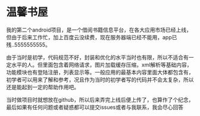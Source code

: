 温馨书屋
=========
我的第二个android项目，是一个借阅书籍信息平台，在各大应用市场已经上线，但由于后来工作忙，加上百度云没续费，现在服务器端已经不能用，app已残..5555555555。

由于当时是初学，代码规范不好，封装和优化的水平当时也有限，所以不适合有一定水平的人。但里面包含着网络请求，图片加载缓存压缩，xml解析等基础内容，功能模块也有登陆注册，列表显示等。一般应用的最基本内容里面大体都包含有，初学者可以用来了解和参考，况且作为当时的初学者写的代码并不会太复杂，所以还是能起到一定的帮助作用吧。

当时做项目时就想放在github，所以后来弄完上线后便上传了，也算作了个纪念，最后如果有任何问题或者疑惑都可以提交issues或者与我联系，我会尽心回答
